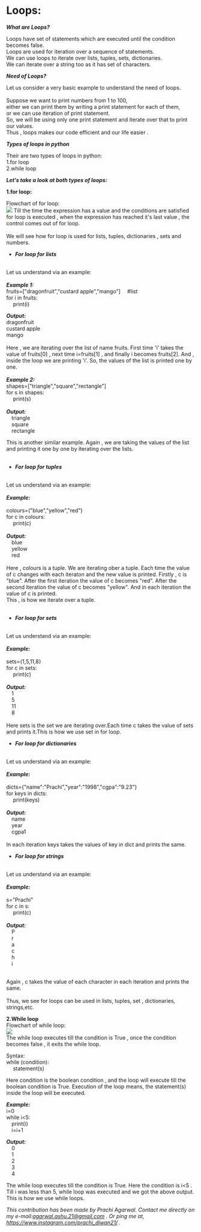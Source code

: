 # **Loops:**

***What are Loops?***

Loops have set of statements which are executed until the condition becomes false.<br> Loops are used for iteration over a sequence of statements.<br>
We can use loops to iterate over lists, tuples, sets, dictionaries.<br>
We can iterate over a string too as it has set of characters.


***Need of Loops?***

Let us consider a very basic example to understand the need of loops.<br>
<br>
Suppose we want to print numbers from 1 to 100,<br> either we can print them by writing a print statement for each of them,<br>or we can use iteration of print statement.<br>
So, we will be using only one print statement and iterate over that to print our values.<br>Thus , loops makes our code efficient and our life easier . 


***Types of loops in python***

Their are two types of loops in python:<br>
1.for loop<br>
2.while loop<br>

***Let's take a look at both types of loops:***

**1.for loop:**

Flowchart of for loop:<br>
<img src="https://user-images.githubusercontent.com/49331074/92987469-3b1f9a80-f4e0-11ea-961c-943aec38f294.jpg">
Till the time the expression has a value and the conditions are satisfied for loop is executed , when the expression has reached it's last value , the control comes out of for loop.</br>
<br>We will see how for loop is used for lists, tuples, dictionaries , sets and numbers.

<ul>
<li><b><i>For loop for lists</i></b></li>
    </ul>
<br>
Let us understand via an example:<br>
<br>
<b><i>Example 1:</i></b><br>
fruits=["dragonfruit","custard apple","mango"] &emsp;#list<br>
for i in fruits:  &emsp;<br>
    &emsp; print(i) &emsp; <br>

<b><i>Output:</i> </b><br>
dragonfruit<br>
custard apple<br>
mango<br>
<br>
Here , we are iterating over the list of name fruits.
First time 'i' takes the value of fruits[0] , next time i=fruits[1] , and finally i becomes fruits[2].
And , inside the loop we are printing 'i'. So, the values of the list is printed one by one.
<br>
<br>
<b><i>Example 2:</i></b><br>
shapes=["triangle","square","rectangle"]<br>
for s in shapes:<br>
&emsp; print(s)<br>
<br>
<b><i>Output:</i> </b><br>
&emsp;triangle<br>
&emsp;square<br>
&emsp;rectangle<br>

This is another similar example. Again , we are taking the values of the list and printing it one by one by iterating over the lists.
<br><br>
<ul>
<li><b><i>For loop for tuples</i></b></li>
    </ul>
<br>
Let us understand via an example:<br>
<br>
<b><i>Example:</i></b><br>
<br>
colours=("blue","yellow","red")<br>
for c in colours:<br>
&emsp; print(c)<br>
<br>
<b><i>Output:</i> </b><br>
&emsp;blue<br>
&emsp;yellow<br>
&emsp;red<br>
<br>
Here , colours is a tuple. 
We are iterating ober a tuple.
Each time the value of c changes with each iteraton and the new value is printed.
Firstly , c is "blue".
After the first iteration the value of c becomes "red".
After the second iteration the value of c becomes "yellow".
And in each iteration the value of c is printed.
<br>
This , is how we iterate over a tuple.<br>
<br>
<ul>
<li><b><i>For loop for sets</i></b></li>
    </ul>
<br>
Let us understand via an example:<br>
<br>
<b><i>Example:</i></b><br>
<br>
sets={1,5,11,8}<br>
for c in sets:<br>
&emsp; print(c)<br>
<br>
<b><i>Output:</i> </b><br>
&emsp;1<br>
&emsp;5<br>
&emsp;11<br>
&emsp;8<br>
<br>
Here sets is the set we are iterating over.Each time c takes the value of sets and prints it.This is how we use set in for loop.
<br>
<ul>
<li><b><i>For loop for dictionaries</i></b></li>
    </ul>
<br>
Let us understand via an example:<br>
<br>
<b><i>Example:</i></b><br>
<br>
dicts={"name":"Prachi","year":"1998","cgpa":"9.23"}<br>
for keys in dicts:<br>
&emsp; print(keys)<br>
<br>
<b><i>Output:</i> </b><br>
&emsp;name<br>
&emsp;year<br>
&emsp;cgpa1<br>
<br>
In each iteration keys takes the values of key in dict and prints the same.

<br>
<ul>
<li><b><i>For loop for strings</i></b></li>
    </ul>
<br>
Let us understand via an example:<br>
<br>
<b><i>Example:</i></b><br>
<br>
s="Prachi"<br>
for c in s:<br>
&emsp; print(c)<br>
<br>
<b><i>Output:</i> </b><br>
&emsp;P<br>
&emsp;r<br>
&emsp;a<br>
&emsp;c<br>
&emsp;h<br>
&emsp;i<br>
<br>

Again , c takes the value of each character in each iteration and prints the same.<br>
<br>
Thus, we see for loops can be used in lists, tuples, set , dictionaries, strings,etc.
<br>

**2.While loop**
<br>
Flowchart of while loop:<br>
<img src="https://user-images.githubusercontent.com/49331074/92987675-64d9c100-f4e2-11ea-90bd-f21b0115920d.jpg">
<br>
The while loop executes till the condition is True , once the condition becomes false , it exits the while loop.<br>

Syntax:<br>
while (condition):<br>
&emsp; statement(s)<br>

Here condition is the boolean condition , and the loop will execute till the boolean condition is True. Execution of the loop means, the statement(s) inside the loop will be executed.<br>

<b><i>Example:</i></b><br>
i=0<br>
while i<5:<br>
&emsp;print(i)<br>
&emsp;i=i+1<br>

<b><i>Output:</i></b><br>
&emsp;0<br>
&emsp;1<br>
&emsp;2<br>
&emsp;3<br>
&emsp;4<br>

The while loop executes till  the condition is True. Here the condition is i<5 . Till i was less than 5, while loop was executed and we got the above output.<br>
This is how we use while loops.

<p>

*This contribution has been made by Prachi Agarwal. Contact me directly on my e-mail:agarwal.ashu.21@gmail.com . Or ping me at, https://www.instagram.com/prachi_diwan21/ .*

</p>

    
